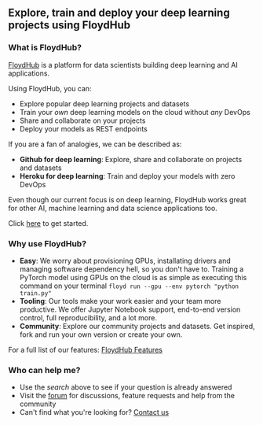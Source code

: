 ## Explore, train and deploy your deep learning projects using FloydHub


### What is FloydHub?
[FloydHub](https://www.floydhub.com/) is a platform for data scientists building deep learning and AI applications. 

Using FloydHub, you can:

- Explore popular deep learning projects and datasets
- Train your *own* deep learning models on the cloud without *any* DevOps
- Share and collaborate on your projects
- Deploy your models as REST endpoints

If you are a fan of analogies, we can be described as:

- **Github for deep learning**: Explore, share and collaborate on projects and datasets
- **Heroku for deep learning**: Train and deploy your models with zero DevOps

Even though our current focus is on deep learning, FloydHub works great for other AI, machine learning and data science applications too.

Click [here](./getstarted/quick_start.md) to get started.


### Why use FloydHub?

- **Easy**: We worry about provisioning GPUs, installating drivers and managing software dependency hell, so you don't have to. Training a PyTorch model using GPUs on the cloud is as simple as executing this command on your terminal `floyd run --gpu --env pytorch "python train.py"`
- **Tooling**: Our tools make your work easier and your team more productive. We offer Jupyter Notebook support, end-to-end version control, full reproducibility, and a lot more.
- **Community**: Explore our community projects and datasets. Get inspired, fork and run your own version or create your own.

For a full list of our features: [FloydHub Features](https://www.floydhub.com/features)


### Who can help me?
- Use the *search* above to see if your question is already answered
- Visit the [forum](https://forum.floydhub.com) for discussions, feature requests and help from the community
- Can't find what you're looking for? [Contact us](mailto:support@floydhub.com)


